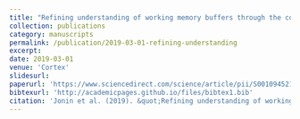 ```yaml
---
title: "Refining understanding of working memory buffers through the construct of binding: Evidence from a single case informs theory and clinical practise"
collection: publications
category: manuscripts
permalink: /publication/2019-03-01-refining-understanding
excerpt: 
date: 2019-03-01
venue: 'Cortex'
slidesurl: 
paperurl: 'https://www.sciencedirect.com/science/article/pii/S0010945218302612'
bibtexurl: 'http://academicpages.github.io/files/bibtex1.bib'
citation: 'Jonin et al. (2019). &quot;Refining understanding of working memory buffers through the construct of binding: Evidence from a single case informs theory and clinical practise.&quot; <i>Cortex </i>. 112(37-57).'
---
```


